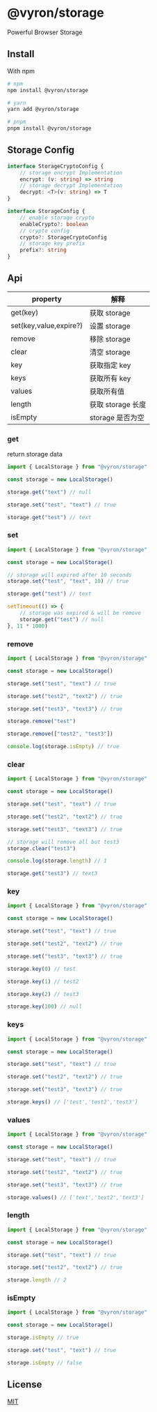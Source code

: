 # @vyron/storage

Powerful Browser Storage

## Install

With npm

```zsh
# npm
npm install @vyron/storage

# yarn
yarn add @vyron/storage

# pnpm
pnpm install @vyron/storage

```

## Storage Config

```ts
interface StorageCryptoConfig {
	// storage encrypt Implementation
	encrypt: (v: string) => string
	// storage decrypt Implementation
	decrypt: <T>(v: string) => T
}

interface StorageConfig {
	// enable storage crypto
	enableCrypto?: boolean
	// crypto config
	crypto?: StorageCryptoConfig
	// storage key prefix
	prefix?: string
}
```

## Api

| property               | 解释              |
| ---------------------- | ----------------- |
| get(key)               | 获取 storage      |
| set(key,value,expire?) | 设置 storage      |
| remove                 | 移除 storage      |
| clear                  | 清空 storage      |
| key                    | 获取指定 key      |
| keys                   | 获取所有 key      |
| values                 | 获取所有值        |
| length                 | 获取 storage 长度 |
| isEmpty                | storage 是否为空  |

### get

return storage data

```js
import { LocalStorage } from "@vyron/storage"

const storage = new LocalStorage()

storage.get("text") // null

storage.set("test", "text") // true

storage.get("test") // text
```

### set

```js
import { LocalStorage } from "@vyron/storage"

const storage = new LocalStorage()

// storage will expired after 10 seconds
storage.set("test", "text", 10) // true

storage.get("test") // text

setTimeout(() => {
	// storage was expired & will be remove
	storage.get("test") // null
}, 11 * 1000)
```

### remove

```js
import { LocalStorage } from "@vyron/storage"

const storage = new LocalStorage()

storage.set("test", "text") // true

storage.set("test2", "text2") // true

storage.set("test3", "text3") // true

storage.remove("test")

storage.remove(["test2", "test3"])

console.log(storage.isEmpty) // true
```

### clear

```js
import { LocalStorage } from "@vyron/storage"

const storage = new LocalStorage()

storage.set("test", "text") // true

storage.set("test2", "text2") // true

storage.set("test3", "text3") // true

// storage will remove all but test3
storage.clear("test3")

console.log(storage.length) // 1

storage.get("test3") // text3
```

### key

```js
import { LocalStorage } from "@vyron/storage"

const storage = new LocalStorage()

storage.set("test", "text") // true

storage.set("test2", "text2") // true

storage.set("test3", "text3") // true

storage.key(0) // test

storage.key(1) // test2

storage.key(2) // test3

storage.key(100) // null
```

### keys

```js
import { LocalStorage } from "@vyron/storage"

const storage = new LocalStorage()

storage.set("test", "text") // true

storage.set("test2", "text2") // true

storage.set("test3", "text3") // true

storage.keys() // ['test','test2','test3']
```

### values

```js
import { LocalStorage } from "@vyron/storage"

const storage = new LocalStorage()

storage.set("test", "text") // true

storage.set("test2", "text2") // true

storage.set("test3", "text3") // true

storage.values() // ['text','text2','text3']
```

### length

```js
import { LocalStorage } from "@vyron/storage"

const storage = new LocalStorage()

storage.set("test", "text") // true

storage.set("test2", "text2") // true

storage.length // 2
```

### isEmpty

```js
import { LocalStorage } from "@vyron/storage"

const storage = new LocalStorage()

storage.isEmpty // true

storage.set("test", "text") // true

storage.isEmpty // false
```

## License

[MIT](./LICENSE)

